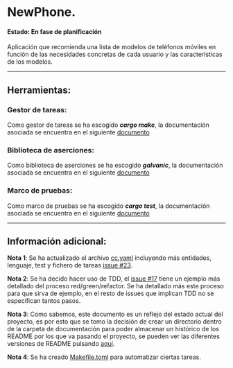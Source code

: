 

# NewPhone. 

#### Estado: En fase de planificación

Aplicación que recomienda una lista de modelos de teléfonos móviles en función de las necesidades concretas de cada usuario y las características de los modelos.

---
## Herramientas:

### Gestor de tareas: 

Como gestor de tareas se ha escogido ***cargo make***, la documentación asociada se encuentra en el siguiente [documento](https://github.com/vtt0001/NewPhone/blob/main/Doc/Herramientas/Gestor%20de%20tareas.md)

### Biblioteca de aserciones:

Como biblioteca de aserciones se ha escogido ***galvanic***, la documentación asociada se encuentra en el siguiente [documento](https://github.com/vtt0001/NewPhone/blob/main/Doc/Herramientas/Biblioteca%20de%20aserciones.md)

### Marco de pruebas:

Como marco de pruebas se ha escogido ***cargo test***, la documentación asociada se encuentra en el siguiente [documento](https://github.com/vtt0001/NewPhone/blob/main/Doc/Herramientas/Marco%20de%20pruebas.md)

---
## Información adicional:

**Nota 1**: Se ha actualizado el archivo [cc.yaml](https://github.com/vtt0001/NewPhone/blob/Hito_1/cc.yaml) incluyendo más entidades, lenguaje, test y fichero de tareas [issue #23](https://github.com/vtt0001/NewPhone/issues/8).

**Nota 2**: Se ha decido hacer uso de TDD, el [issue #17](https://github.com/vtt0001/NewPhone/issues/17) tiene un ejemplo más detallado del proceso red/green/refactor. Se ha detallado más este proceso para que sirva de ejemplo, en el resto de issues que implican TDD no se especifican tantos pasos.

**Nota 3**: Como sabemos, este documento es un reflejo del estado actual del proyecto, es por esto que se tomo la decisión de crear un directorio dentro de la carpeta de documentación para poder almacenar un histórico de los README por los que va pasando el proyecto, se pueden ver las diferentes versiones de README pulsando [aquí](https://github.com/vtt0001/NewPhone/tree/Hito_1/Doc/Historial%20de%20readmes).

**Nota 4**: Se ha creado [Makefile.toml](https://github.com/vtt0001/NewPhone/blob/main/Makefile.toml) para automatizar ciertas tareas.









